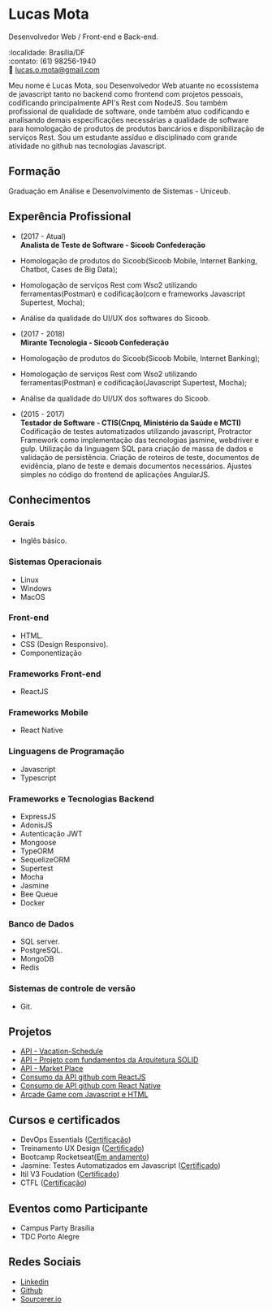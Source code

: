 # Lucas Mota

Desenvolvedor Web / Front-end e Back-end.

:localidade: Brasília/DF <br>
:contato: (61) 98256-1940 <br>
:e-mail: lucas.o.mota@gmail.com

Meu nome é Lucas Mota, sou Desenvolvedor Web atuante no ecossistema de javascript tanto no backend como frontend com projetos pessoais, codificando principalmente API's Rest com NodeJS. Sou também profissional de qualidade de software, onde também atuo codificando e analisando demais especificações necessárias a qualidade de software para homologação de produtos de produtos bancários e disponibilização de serviços Rest. Sou um estudante assíduo e disciplinado com grande atividade no github nas tecnologias Javascript.

## Formação

Graduação em Análise e Desenvolvimento de Sistemas - Uniceub.

## Experência Profissional

- (2017 - Atual) <br>
  **Analista de Teste de Software - Sicoob Confederação**
- Homologação de produtos do Sicoob(Sicoob Mobile, Internet Banking, Chatbot, Cases de Big Data);
- Homologação de serviços Rest com Wso2 utilizando ferramentas(Postman) e codificação(com e frameworks Javascript Supertest, Mocha);
- Análise da qualidade do UI/UX dos softwares do Sicoob.

- (2017 - 2018) <br>
  **Mirante Tecnologia - Sicoob Confederação**
- Homologação de produtos do Sicoob(Sicoob Mobile, Internet Banking);
- Homologação de serviços Rest com Wso2 utilizando ferramentas(Postman) e codificação(Javascript Supertest, Mocha);
- Análise da qualidade do UI/UX dos softwares do Sicoob.

* (2015 - 2017) <br>
  **Testador de Software - CTIS(Cnpq, Ministério da Saúde e MCTI)**  
  Codificação de testes automatizados utilizando javascript, Protractor Framework como implementação das tecnologias jasmine, webdriver e gulp. Utilização da linguagem SQL para criação de massa de dados e validação de persistência. Criação de roteiros de teste, documentos de evidência, plano de teste e demais documentos necessários. Ajustes simples no código do frontend de aplicações AngularJS.

## Conhecimentos

### Gerais

- Inglês básico.

### Sistemas Operacionais

- Linux
- Windows
- MacOS

### Front-end

- HTML.
- CSS (Design Responsivo).
- Componentização

### Frameworks Front-end

- ReactJS

### Frameworks Mobile

- React Native

### Linguagens de Programação

- Javascript
- Typescript

### Frameworks e Tecnologias Backend

- ExpressJS
- AdonisJS
- Autenticação JWT
- Mongoose
- TypeORM
- SequelizeORM
- Supertest
- Mocha
- Jasmine
- Bee Queue
- Docker

### Banco de Dados

- SQL server.
- PostgreSQL.
- MongoDB
- Redis

### Sistemas de controle de versão

- Git.

## Projetos

- [API - Vacation-Schedule](https://github.com/llucasmota/vacation-schedule)
- [API - Projeto com fundamentos da Arquitetura SOLID](https://github.com/llucasmota/gostack-template-fundamentos-node)
- [API - Market Place](https://github.com/llucasmota/marketplace)
- [Consumo da API github com ReactJS](https://github.com/llucasmota/github-repositories-react)
- [Consumo de API github com React Native](https://github.com/llucasmota/gostack-template-conceitos-react-native)
- [Arcade Game com Javascript e HTML](https://github.com/llucasmota/frontend-nanodegree-arcade-game)

## Cursos e certificados

- DevOps Essentials ([Certificação](#))
- Treinamento UX Design ([Certificado](#))
- Bootcamp Rocketseat([Em andamento](#))
- Jasmine: Testes Automatizados em Javascript ([Certificado](#))
- Itil V3 Foudation ([Certificado](#))
- CTFL ([Certificação](#))

## Eventos como Participante

- Campus Party Brasília
- TDC Porto Alegre

## Redes Sociais

- [Linkedin](https://www.linkedin.com/in/lucas-mota-b85934ab/)
- [Github](https://github.com/llucasmota)
- [Sourcerer.io](https://sourcerer.io/llucasmota)
